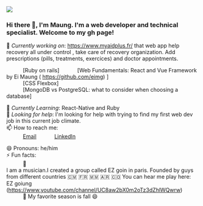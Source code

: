 <img src="[https://images.unsplash.com/photo-1444492417251-9c84a5fa18e0?ixlib=rb-1.2.1&ixid=eyJhcHBfaWQiOjEyMDd9&auto=format&fit=crop&w=975&h=300&q=80](https://unsplash.com/photos/j5s_uLajP2o)"/>
 
### Hi there 👋, I'm Maung. I'm a web developer and technical specialist. Welcome to my gh page! <br>
 
 
🔭 *Currently working on*:  https://www.myaidplus.fr/ that web app help recovery
all under control , take care of  recovery organization.
Add prescriptions (pills, treatments, exercices) and doctor appointments.

&nbsp;&nbsp;&nbsp;&nbsp;&nbsp;&nbsp;&nbsp;&nbsp;&nbsp;&nbsp; [Ruby on rails]
&nbsp;&nbsp;&nbsp;&nbsp;&nbsp;&nbsp;&nbsp;&nbsp;&nbsp;&nbsp; [Web Fundamentals: React and Vue Framework by Ei Maung ( https://github.com/eimg) ]<br>
&nbsp;&nbsp;&nbsp;&nbsp;&nbsp;&nbsp;&nbsp;&nbsp;&nbsp;&nbsp; [CSS Flexbox]<br>
&nbsp;&nbsp;&nbsp;&nbsp;&nbsp;&nbsp;&nbsp;&nbsp;&nbsp;&nbsp; [MongoDB vs PostgreSQL: what to consider when choosing a database]<br>
 
🌱 *Currently Learning*: React-Native and Ruby<br>
🤔 *Looking for help*: I'm looking for help with trying to find my first web dev job in this current job climate.<br>
📫 How to reach me: <br>
&nbsp;&nbsp;&nbsp;&nbsp;&nbsp;&nbsp;&nbsp;&nbsp;&nbsp;&nbsp; [Email](maungmaungkha18290@gmail.com)
&nbsp;&nbsp;&nbsp;&nbsp;&nbsp;&nbsp;&nbsp;&nbsp;&nbsp;&nbsp; [LinkedIn](https://www.linkedin.com/in/maung-maung-kha-/)
 
 
😄 Pronouns: he/him <br>
⚡ Fun facts:<br>
&nbsp;&nbsp;&nbsp;&nbsp;&nbsp;&nbsp;&nbsp;&nbsp;&nbsp;&nbsp; :musical_note:  
I am a musician.I created a group called EZ goin in paris. Founded by guys from different countries  🇨🇲 🇫🇷 🇲🇲 🇦🇷 🇨🇴 You can hear me play here: EZ goiung (https://www.youtube.com/channel/UC8aw2bX0m2oTz3dZhlWQwrw)<br>
&nbsp;&nbsp;&nbsp;&nbsp;&nbsp;&nbsp;&nbsp;&nbsp;&nbsp;&nbsp; :fallen_leaf: My favorite season is fall :smile: <br>
 
 
 
